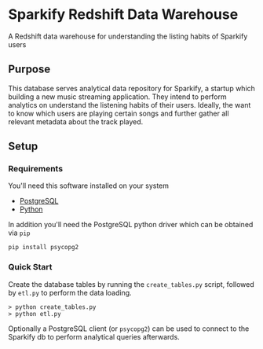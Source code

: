 # Sparkify Redshift Data Warehouse

A Redshift data warehouse for understanding the listing habits of Sparkify users


## Purpose
This database serves analytical data repository for Sparkify, a startup which building a new music streaming application. They intend to perform analytics on understand the listening habits of their users. Ideally, the want to know which users are playing certain songs and further gather all relevant metadata about the track played.

## Setup

### Requirements

You'll need this software installed on your system 
* [PostgreSQL](https://www.postgresql.org/download/)
* [Python](https://www.python.org/downloads/)

In addition you'll need the PostgreSQL python driver which can be obtained via `pip`
```
pip install psycopg2 
```

### Quick Start
Create the database tables by running the `create_tables.py` script, followed by `etl.py` to perform the data loading.

```
> python create_tables.py 
> python etl.py
```
Optionally a PostgreSQL client (or `psycopg2`) can be used to connect to the Sparkify db to perform analytical queries afterwards.